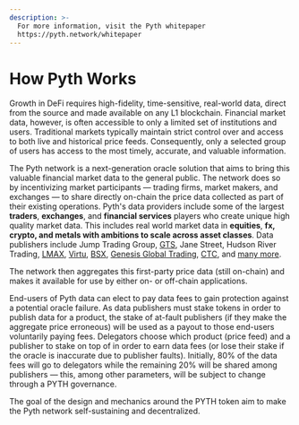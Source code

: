 ```yaml
---
description: >-
  For more information, visit the Pyth whitepaper
  https://pyth.network/whitepaper
---
```


# How Pyth Works

Growth in DeFi requires high-fidelity, time-sensitive, real-world data, direct from the source and made available on any L1 blockchain. Financial market data, however, is often accessible to only a limited set of institutions and users. Traditional markets typically maintain strict control over and access to both live and historical price feeds. Consequently, only a selected group of users has access to the most timely, accurate, and valuable information.

The Pyth network is a next-generation oracle solution that aims to bring this valuable financial market data to the general public. The network does so by incentivizing market participants — trading firms, market makers, and exchanges — to share directly on-chain the price data collected as part of their existing operations. Pyth's data providers include some of the largest **traders**, **exchanges**, and **financial services** players who create unique high quality market data. This includes real world market data in **equities**, **fx, crypto, and metals with ambitions to scale across asset classes**. Data publishers include Jump Trading Group, [GTS](https://pythnetwork.medium.com/new-pyth-data-provider-gts-555c4d0e362b), Jane Street, Hudson River Trading, [LMAX](https://pythnetwork.medium.com/new-pyth-data-provider-lmax-dd05264d1a16), [Virtu](https://pythnetwork.medium.com/new-pyth-data-provider-virtu-financial-ed09143f44d5), [BSX](https://pythnetwork.medium.com/new-pyth-data-provider-the-bermuda-stock-exchange-ccf3c04bd430), [Genesis Global Trading](https://pythnetwork.medium.com/new-pyth-data-provider-genesis-global-trading-dcd8ec97bffd), [CTC](https://pythnetwork.medium.com/new-pyth-data-provider-chicago-trading-company-64a457340443), and [many more](https://pyth.network/publishers/).

The network then aggregates this first-party price data (still on-chain) and makes it available for use by either on- or off-chain applications.

End-users of Pyth data can elect to pay data fees to gain protection against a potential oracle failure. As data publishers must stake tokens in order to publish data for a product, the stake of at-fault publishers (if they make the aggregate price erroneous) will be used as a payout to those end-users voluntarily paying fees. Delegators choose which product (price feed) and a publisher to stake on top of in order to earn data fees (or lose their stake if the oracle is inaccurate due to publisher faults). Initially, 80% of the data fees will go to delegators while the remaining 20% will be shared among publishers — this, among other parameters, will be subject to change through a PYTH governance.

The goal of the design and mechanics around the PYTH token aim to make the Pyth network self-sustaining and decentralized.
